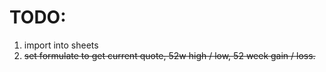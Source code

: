 # TODO:

1. import into sheets
2. <del>set formulate to get current quote, 52w high / low, 52 week gain / loss.</del>
